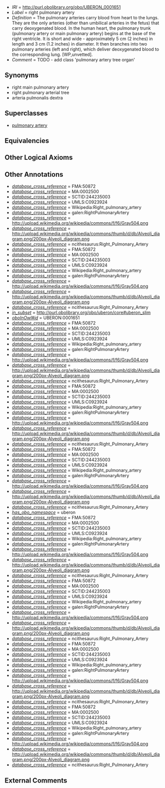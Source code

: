  * *IRI* = http://purl.obolibrary.org/obo/UBERON_0001651
 * *Label* = right pulmonary artery
 * *Definition* = The pulmonary arteries carry blood from heart to the lungs. They are the only arteries (other than umbilical arteries in the fetus) that carry deoxygenated blood. In the human heart, the pulmonary trunk (pulmonary artery or main pulmonary artery) begins at the base of the right ventricle. It is short and wide - approximately 5 cm (2 inches) in length and 3 cm (1.2 inches) in diameter. It then branches into two pulmonary arteries (left and right), which deliver deoxygenated blood to the corresponding lung. [WP,unvetted].
 * *Comment* = TODO - add class 'pulmonary artery tree organ'

## Synonyms

 * right main pulmonary artery
 * right pulmonary arterial tree
 * arteria pulmonalis dextra

## Superclasses

 * [pulmonary artery](../../UBERON/12/UBERON_0002012.md)

## Equivalencies


## Other Logical Axioms


## Other Annotations

 * *[database_cross_reference](../../ef/oboInOwl#hasDbXref.md)* = FMA:50872
 * *[database_cross_reference](../../ef/oboInOwl#hasDbXref.md)* = MA:0002500
 * *[database_cross_reference](../../ef/oboInOwl#hasDbXref.md)* = SCTID:244235003
 * *[database_cross_reference](../../ef/oboInOwl#hasDbXref.md)* = UMLS:C0923924
 * *[database_cross_reference](../../ef/oboInOwl#hasDbXref.md)* = Wikipedia:Right_pulmonary_artery
 * *[database_cross_reference](../../ef/oboInOwl#hasDbXref.md)* = galen:RightPulmonaryArtery
 * *[database_cross_reference](../../ef/oboInOwl#hasDbXref.md)* = http://upload.wikimedia.org/wikipedia/commons/f/f6/Gray504.png
 * *[database_cross_reference](../../ef/oboInOwl#hasDbXref.md)* = http://upload.wikimedia.org/wikipedia/commons/thumb/d/db/Alveoli_diagram.png/200px-Alveoli_diagram.png
 * *[database_cross_reference](../../ef/oboInOwl#hasDbXref.md)* = ncithesaurus:Right_Pulmonary_Artery
 * *[database_cross_reference](../../ef/oboInOwl#hasDbXref.md)* = FMA:50872
 * *[database_cross_reference](../../ef/oboInOwl#hasDbXref.md)* = MA:0002500
 * *[database_cross_reference](../../ef/oboInOwl#hasDbXref.md)* = SCTID:244235003
 * *[database_cross_reference](../../ef/oboInOwl#hasDbXref.md)* = UMLS:C0923924
 * *[database_cross_reference](../../ef/oboInOwl#hasDbXref.md)* = Wikipedia:Right_pulmonary_artery
 * *[database_cross_reference](../../ef/oboInOwl#hasDbXref.md)* = galen:RightPulmonaryArtery
 * *[database_cross_reference](../../ef/oboInOwl#hasDbXref.md)* = http://upload.wikimedia.org/wikipedia/commons/f/f6/Gray504.png
 * *[database_cross_reference](../../ef/oboInOwl#hasDbXref.md)* = http://upload.wikimedia.org/wikipedia/commons/thumb/d/db/Alveoli_diagram.png/200px-Alveoli_diagram.png
 * *[database_cross_reference](../../ef/oboInOwl#hasDbXref.md)* = ncithesaurus:Right_Pulmonary_Artery
 * *[in_subset](../../et/oboInOwl#inSubset.md)* = http://purl.obolibrary.org/obo/uberon/core#uberon_slim
 * *[oboInOwl#id](../../id/oboInOwl#id.md)* = UBERON:0001651
 * *[database_cross_reference](../../ef/oboInOwl#hasDbXref.md)* = FMA:50872
 * *[database_cross_reference](../../ef/oboInOwl#hasDbXref.md)* = MA:0002500
 * *[database_cross_reference](../../ef/oboInOwl#hasDbXref.md)* = SCTID:244235003
 * *[database_cross_reference](../../ef/oboInOwl#hasDbXref.md)* = UMLS:C0923924
 * *[database_cross_reference](../../ef/oboInOwl#hasDbXref.md)* = Wikipedia:Right_pulmonary_artery
 * *[database_cross_reference](../../ef/oboInOwl#hasDbXref.md)* = galen:RightPulmonaryArtery
 * *[database_cross_reference](../../ef/oboInOwl#hasDbXref.md)* = http://upload.wikimedia.org/wikipedia/commons/f/f6/Gray504.png
 * *[database_cross_reference](../../ef/oboInOwl#hasDbXref.md)* = http://upload.wikimedia.org/wikipedia/commons/thumb/d/db/Alveoli_diagram.png/200px-Alveoli_diagram.png
 * *[database_cross_reference](../../ef/oboInOwl#hasDbXref.md)* = ncithesaurus:Right_Pulmonary_Artery
 * *[database_cross_reference](../../ef/oboInOwl#hasDbXref.md)* = FMA:50872
 * *[database_cross_reference](../../ef/oboInOwl#hasDbXref.md)* = MA:0002500
 * *[database_cross_reference](../../ef/oboInOwl#hasDbXref.md)* = SCTID:244235003
 * *[database_cross_reference](../../ef/oboInOwl#hasDbXref.md)* = UMLS:C0923924
 * *[database_cross_reference](../../ef/oboInOwl#hasDbXref.md)* = Wikipedia:Right_pulmonary_artery
 * *[database_cross_reference](../../ef/oboInOwl#hasDbXref.md)* = galen:RightPulmonaryArtery
 * *[database_cross_reference](../../ef/oboInOwl#hasDbXref.md)* = http://upload.wikimedia.org/wikipedia/commons/f/f6/Gray504.png
 * *[database_cross_reference](../../ef/oboInOwl#hasDbXref.md)* = http://upload.wikimedia.org/wikipedia/commons/thumb/d/db/Alveoli_diagram.png/200px-Alveoli_diagram.png
 * *[database_cross_reference](../../ef/oboInOwl#hasDbXref.md)* = ncithesaurus:Right_Pulmonary_Artery
 * *[database_cross_reference](../../ef/oboInOwl#hasDbXref.md)* = FMA:50872
 * *[database_cross_reference](../../ef/oboInOwl#hasDbXref.md)* = MA:0002500
 * *[database_cross_reference](../../ef/oboInOwl#hasDbXref.md)* = SCTID:244235003
 * *[database_cross_reference](../../ef/oboInOwl#hasDbXref.md)* = UMLS:C0923924
 * *[database_cross_reference](../../ef/oboInOwl#hasDbXref.md)* = Wikipedia:Right_pulmonary_artery
 * *[database_cross_reference](../../ef/oboInOwl#hasDbXref.md)* = galen:RightPulmonaryArtery
 * *[database_cross_reference](../../ef/oboInOwl#hasDbXref.md)* = http://upload.wikimedia.org/wikipedia/commons/f/f6/Gray504.png
 * *[database_cross_reference](../../ef/oboInOwl#hasDbXref.md)* = http://upload.wikimedia.org/wikipedia/commons/thumb/d/db/Alveoli_diagram.png/200px-Alveoli_diagram.png
 * *[database_cross_reference](../../ef/oboInOwl#hasDbXref.md)* = ncithesaurus:Right_Pulmonary_Artery
 * *[has_obo_namespace](../../ce/oboInOwl#hasOBONamespace.md)* = uberon
 * *[database_cross_reference](../../ef/oboInOwl#hasDbXref.md)* = FMA:50872
 * *[database_cross_reference](../../ef/oboInOwl#hasDbXref.md)* = MA:0002500
 * *[database_cross_reference](../../ef/oboInOwl#hasDbXref.md)* = SCTID:244235003
 * *[database_cross_reference](../../ef/oboInOwl#hasDbXref.md)* = UMLS:C0923924
 * *[database_cross_reference](../../ef/oboInOwl#hasDbXref.md)* = Wikipedia:Right_pulmonary_artery
 * *[database_cross_reference](../../ef/oboInOwl#hasDbXref.md)* = galen:RightPulmonaryArtery
 * *[database_cross_reference](../../ef/oboInOwl#hasDbXref.md)* = http://upload.wikimedia.org/wikipedia/commons/f/f6/Gray504.png
 * *[database_cross_reference](../../ef/oboInOwl#hasDbXref.md)* = http://upload.wikimedia.org/wikipedia/commons/thumb/d/db/Alveoli_diagram.png/200px-Alveoli_diagram.png
 * *[database_cross_reference](../../ef/oboInOwl#hasDbXref.md)* = ncithesaurus:Right_Pulmonary_Artery
 * *[database_cross_reference](../../ef/oboInOwl#hasDbXref.md)* = FMA:50872
 * *[database_cross_reference](../../ef/oboInOwl#hasDbXref.md)* = MA:0002500
 * *[database_cross_reference](../../ef/oboInOwl#hasDbXref.md)* = SCTID:244235003
 * *[database_cross_reference](../../ef/oboInOwl#hasDbXref.md)* = UMLS:C0923924
 * *[database_cross_reference](../../ef/oboInOwl#hasDbXref.md)* = Wikipedia:Right_pulmonary_artery
 * *[database_cross_reference](../../ef/oboInOwl#hasDbXref.md)* = galen:RightPulmonaryArtery
 * *[database_cross_reference](../../ef/oboInOwl#hasDbXref.md)* = http://upload.wikimedia.org/wikipedia/commons/f/f6/Gray504.png
 * *[database_cross_reference](../../ef/oboInOwl#hasDbXref.md)* = http://upload.wikimedia.org/wikipedia/commons/thumb/d/db/Alveoli_diagram.png/200px-Alveoli_diagram.png
 * *[database_cross_reference](../../ef/oboInOwl#hasDbXref.md)* = ncithesaurus:Right_Pulmonary_Artery
 * *[database_cross_reference](../../ef/oboInOwl#hasDbXref.md)* = FMA:50872
 * *[database_cross_reference](../../ef/oboInOwl#hasDbXref.md)* = MA:0002500
 * *[database_cross_reference](../../ef/oboInOwl#hasDbXref.md)* = SCTID:244235003
 * *[database_cross_reference](../../ef/oboInOwl#hasDbXref.md)* = UMLS:C0923924
 * *[database_cross_reference](../../ef/oboInOwl#hasDbXref.md)* = Wikipedia:Right_pulmonary_artery
 * *[database_cross_reference](../../ef/oboInOwl#hasDbXref.md)* = galen:RightPulmonaryArtery
 * *[database_cross_reference](../../ef/oboInOwl#hasDbXref.md)* = http://upload.wikimedia.org/wikipedia/commons/f/f6/Gray504.png
 * *[database_cross_reference](../../ef/oboInOwl#hasDbXref.md)* = http://upload.wikimedia.org/wikipedia/commons/thumb/d/db/Alveoli_diagram.png/200px-Alveoli_diagram.png
 * *[database_cross_reference](../../ef/oboInOwl#hasDbXref.md)* = ncithesaurus:Right_Pulmonary_Artery
 * *[database_cross_reference](../../ef/oboInOwl#hasDbXref.md)* = FMA:50872
 * *[database_cross_reference](../../ef/oboInOwl#hasDbXref.md)* = MA:0002500
 * *[database_cross_reference](../../ef/oboInOwl#hasDbXref.md)* = SCTID:244235003
 * *[database_cross_reference](../../ef/oboInOwl#hasDbXref.md)* = UMLS:C0923924
 * *[database_cross_reference](../../ef/oboInOwl#hasDbXref.md)* = Wikipedia:Right_pulmonary_artery
 * *[database_cross_reference](../../ef/oboInOwl#hasDbXref.md)* = galen:RightPulmonaryArtery
 * *[database_cross_reference](../../ef/oboInOwl#hasDbXref.md)* = http://upload.wikimedia.org/wikipedia/commons/f/f6/Gray504.png
 * *[database_cross_reference](../../ef/oboInOwl#hasDbXref.md)* = http://upload.wikimedia.org/wikipedia/commons/thumb/d/db/Alveoli_diagram.png/200px-Alveoli_diagram.png
 * *[database_cross_reference](../../ef/oboInOwl#hasDbXref.md)* = ncithesaurus:Right_Pulmonary_Artery

## External Comments

